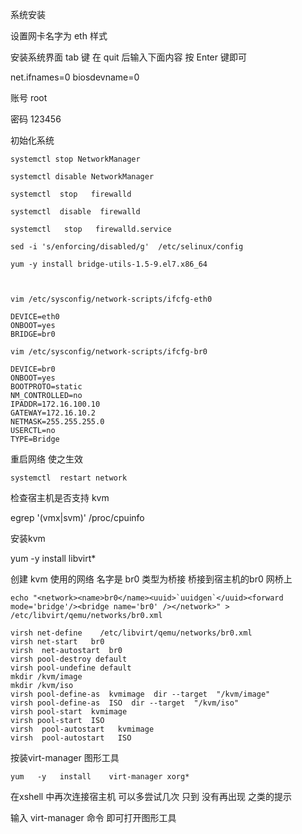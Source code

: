 系统安装


设置网卡名字为 eth 样式

安装系统界面  tab  键  在 quit 后输入下面内容 按 Enter 键即可

net.ifnames=0 biosdevname=0



账号 
root   

密码
123456


初始化系统
```
systemctl stop NetworkManager

systemctl disable NetworkManager

systemctl  stop   firewalld

systemctl  disable  firewalld

systemctl   stop   firewalld.service

sed -i 's/enforcing/disabled/g'  /etc/selinux/config

yum -y install bridge-utils-1.5-9.el7.x86_64



vim /etc/sysconfig/network-scripts/ifcfg-eth0

DEVICE=eth0
ONBOOT=yes
BRIDGE=br0

vim /etc/sysconfig/network-scripts/ifcfg-br0

DEVICE=br0
ONBOOT=yes
BOOTPROTO=static
NM_CONTROLLED=no
IPADDR=172.16.100.10
GATEWAY=172.16.10.2
NETMASK=255.255.255.0
USERCTL=no
TYPE=Bridge
```


重启网络 使之生效

```
systemctl  restart network
```

检查宿主机是否支持  kvm

egrep '(vmx|svm)' /proc/cpuinfo


安装kvm 

yum   -y   install   libvirt*  

创建 kvm 使用的网络  名字是  br0   类型为桥接    桥接到宿主机的br0 网桥上


```echo "<network><name>br0</name><uuid>`uuidgen`</uuid><forward mode='bridge'/><bridge name='br0' /></network>" >  /etc/libvirt/qemu/networks/br0.xml```

```
virsh net-define    /etc/libvirt/qemu/networks/br0.xml
virsh net-start   br0
virsh  net-autostart  br0
virsh pool-destroy default
virsh pool-undefine default
mkdir /kvm/image
mkdir /kvm/iso
virsh pool-define-as  kvmimage  dir --target  "/kvm/image"
virsh pool-define-as  ISO  dir --target  "/kvm/iso"
virsh pool-start  kvmimage
virsh pool-start  ISO
virsh  pool-autostart   kvmimage
virsh  pool-autostart   ISO
```

按装virt-manager  图形工具

```
yum   -y   install    virt-manager xorg*
```


在xshell 中再次连接宿主机  可以多尝试几次 只到 没有再出现 之类的提示 

输入 virt-manager 命令  即可打开图形工具
